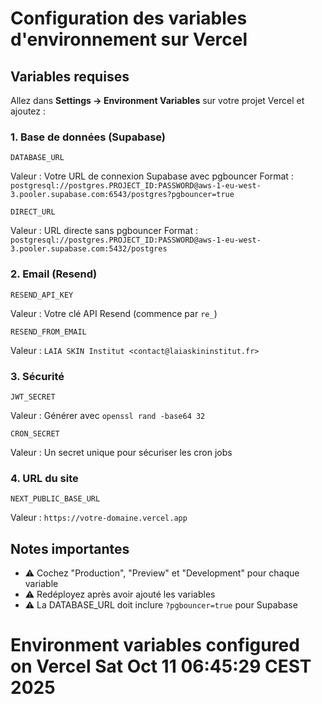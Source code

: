 # Configuration des variables d'environnement sur Vercel

## Variables requises

Allez dans **Settings → Environment Variables** sur votre projet Vercel et ajoutez :

### 1. Base de données (Supabase)

```
DATABASE_URL
```
Valeur : Votre URL de connexion Supabase avec pgbouncer
Format : `postgresql://postgres.PROJECT_ID:PASSWORD@aws-1-eu-west-3.pooler.supabase.com:6543/postgres?pgbouncer=true`

```
DIRECT_URL
```  
Valeur : URL directe sans pgbouncer
Format : `postgresql://postgres.PROJECT_ID:PASSWORD@aws-1-eu-west-3.pooler.supabase.com:5432/postgres`

### 2. Email (Resend)

```
RESEND_API_KEY
```
Valeur : Votre clé API Resend (commence par `re_`)

```
RESEND_FROM_EMAIL
```
Valeur : `LAIA SKIN Institut <contact@laiaskininstitut.fr>`

### 3. Sécurité

```
JWT_SECRET
```
Valeur : Générer avec `openssl rand -base64 32`

```
CRON_SECRET
```
Valeur : Un secret unique pour sécuriser les cron jobs

### 4. URL du site

```
NEXT_PUBLIC_BASE_URL
```
Valeur : `https://votre-domaine.vercel.app`

## Notes importantes

- ⚠️ Cochez "Production", "Preview" et "Development" pour chaque variable
- ⚠️ Redéployez après avoir ajouté les variables
- ⚠️ La DATABASE_URL doit inclure `?pgbouncer=true` pour Supabase
# Environment variables configured on Vercel Sat Oct 11 06:45:29 CEST 2025
